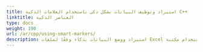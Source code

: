 ```yaml
---
title: استيراد وتوظيف البيانات بشكل ذكي باستخدام العلامات الذكية C++
linktitle: العناصر الذكية
type: docs
weight: 190
url: /ar/cpp/using-smart-markers/
description: استيراد ووضع البيانات بذكاء وفقًا لملفات Excel النموذجية باستخدام مكتبة Aspose.Cells.
---
```


